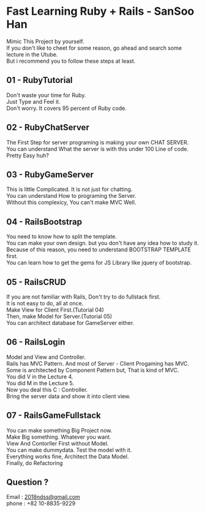 Fast Learning Ruby + Rails - SanSoo Han
===========================
Mimic This Project by yourself.<br>
If you don't like to cheet for some reason, go ahead and search some lecture in the Utube.<br>
But i recommend you to follow these steps at least.

01 - RubyTutorial
--------------------
Don't waste your time for Ruby.<br>
Just Type and Feel it.<br>
Don't worry. It covers 95 percent of Ruby code.

02 - RubyChatServer
---------------------
The First Step for server programing is making your own CHAT SERVER.<br>
You can understand What the server is with this under 100 Line of code.<br>
Pretty Easy huh?

03 - RubyGameServer
----------------------
This is little Complicated. It is not just for chatting.<br>
You can understand How to programing the Server.<br>
Without this complexicy, You can't make MVC Well.

04 - RailsBootstrap
--------------------
You need to know how to split the template.<br>
You can make your own design. but you don't have any idea how to study it.<br>
Because of this reason, you need to understand BOOTSTRAP TEMPLATE first.<br>
You can learn how to get the gems for JS Library like jquery of bootstrap.

05 - RailsCRUD
---------------------
If you are not familiar with Rails, Don't try to do fullstack first.<br>
It is not easy to do, all at once.<br>
Make View for Client First.(Tutorial 04)<br>
Then, make Model for Server.(Tutorial 05)<br>
You can architect database for GameServer either.

06 - RailsLogin
-----------------------
Model and View and Controller.<br>
Rails has MVC Pattern. And most of Server - Client Progaming has MVC.<br>
Some is architected by Component Pattern but, That is kind of MVC.<br>
You did V in the Lecture 4.<br>
You did M in the Lecture 5.<br>
Now you deal this C : Controller.<br>
Bring the server data and show it into client view.

07 - RailsGameFullstack
--------------------------
You can make something Big Project now.<br>
Make Big something. Whatever you want.<br>
View And Contorller First without Model.<br>
You can make dummydata. Test the model with it.<br>
Everything works fine, Architect the Data Model.<br>
Finally, do Refactoring

Question ?
---------------------------
Email : 2018ndss@gmail.com<br>
phone : +82 10-8835-9229

